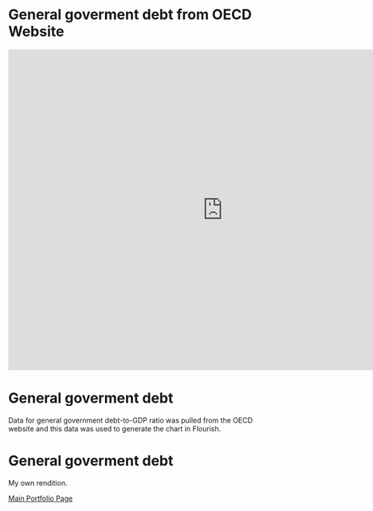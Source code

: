 
# General goverment debt from OECD Website
<iframe src="https://data.oecd.org/chart/65u0" width="860" height="645" style="border: 0" mozallowfullscreen="true" webkitallowfullscreen="true" allowfullscreen="true"><a href="https://data.oecd.org/chart/65u0" target="_blank">OECD Chart: General government debt, Total, % of GDP, Annual, 2018</a></iframe>

# General goverment debt 
Data for general government debt-to-GDP ratio was pulled from the OECD website and this data was used to generate the chart in Flourish.  
<div class="flourish-embed flourish-chart" data-src="visualisation/3729212" data-url="https://flo.uri.sh/visualisation/3729212/embed" aria-label=""><script src="https://public.flourish.studio/resources/embed.js"></script></div>

# General goverment debt
My own rendition. 
<div class="flourish-embed flourish-scatter" data-src="visualisation/3730058" data-url="https://flo.uri.sh/visualisation/3730058/embed" aria-label=""><script src="https://public.flourish.studio/resources/embed.js"></script></div>


[Main Portfolio Page](/README.md)
